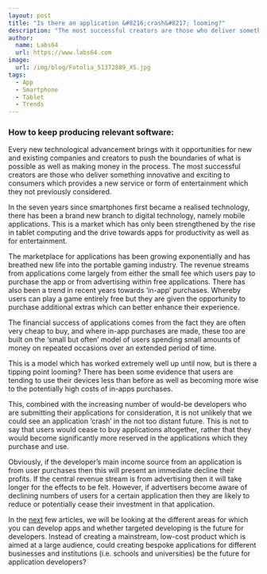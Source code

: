 ```yaml
---
layout: post
title: "Is there an application &#8216;crash&#8217; looming?"
description: "The most successful creators are those who deliver something innovative"
author:
  name: Labs64
  url: https://www.labs64.com
image:
  url: /img/blog/Fotolia_51372889_XS.jpg
tags:
  - App
  - Smartphone
  - Tablet
  - Trends
---
```


### How to keep producing relevant software:

Every new technological advancement brings with it opportunities for new and existing companies and creators to push the boundaries of what is possible as well as making money in the process. The most successful creators are those who deliver something innovative and exciting to consumers which provides a new service or form of entertainment which they not previously considered.

In the seven years since smartphones first became a realised technology, there has been a brand new branch to digital technology, namely mobile applications. This is a market which has only been strengthened by the rise in tablet computing and the drive towards apps for productivity as well as for entertainment.

The marketplace for applications has been growing exponentially and has breathed new life into the portable gaming industry. The revenue streams from applications come largely from either the small fee which users pay to purchase the app or from advertising within free applications. There has also been a trend in recent years towards ‘in-app’ purchases. Whereby users can play a game entirely free but they are given the opportunity to purchase additional extras which can better enhance their experience.

The financial success of applications comes from the fact they are often very cheap to buy, and where in-app purchases are made, these too are built on the ‘small but often’ model of users spending small amounts of money on repeated occasions over an extended period of time.

This is a model which has worked extremely well up until now, but is there a tipping point looming? There has been some evidence that users are tending to use their devices less than before as well as becoming more wise to the potentially high costs of in-apps purchases.

This, combined with the increasing number of would-be developers who are submitting their applications for consideration, it is not unlikely that we could see an application ‘crash’ in the not too distant future. This is not to say that users would cease to buy applications altogether, rather that they would become significantly more reserved in the applications which they purchase and use.

Obviously, if the developer’s main income source from an application is from user purchases then this will present an immediate decline their profits. If the central revenue stream is from advertising then it will take longer for the effects to be felt. However, if advertisers become aware of declining numbers of users for a certain application then they are likely to reduce or potentially cease their investment in that application.

In the [next](/blog/2014/06/01/apps-in-education/) few articles, we will be looking at the different areas for which you can develop apps and whether targeted developing is the future for developers. Instead of creating a mainstream, low-cost product which is aimed at a large audience, could creating bespoke applications for different businesses and institutions (i.e. schools and universities) be the future for application developers?

